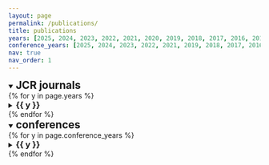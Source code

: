 ```yaml
---
layout: page
permalink: /publications/
title: publications
years: [2025, 2024, 2023, 2022, 2021, 2020, 2019, 2018, 2017, 2016, 2015]
conference_years: [2025, 2024, 2023, 2022, 2021, 2019, 2018, 2017, 2016, 2015, 2014, 2013, 2012]
nav: true
nav_order: 1
---
```


<div class="publications">

<details class="pub-section" open>
  <summary><h2 style="display:inline">JCR journals</h2></summary>
  {% for y in page.years %}
    <details class="pub-year" {% if forloop.index <= 1 %}open{% endif %}>
      <summary><h3 class="year" style="display:inline">{{ y }}</h3></summary>
      {% bibliography -f aamor_journals -q @*[year={{y}}]* %}
    </details>
  {% endfor %}
</details>

<details class="pub-section" open>
  <summary><h2 style="display:inline">conferences</h2></summary>
  {% for y in page.conference_years %}
    <details class="pub-year" {% if forloop.index <= 1 %}open{% endif %}>
      <summary><h3 class="year" style="display:inline">{{ y }}</h3></summary>
      {% bibliography -f aamor_conferences -q @*[year={{y}}]* %}
    </details>
  {% endfor %}
</details>

<!-- <details class="pub-section" open>
  <summary><h2 style="display:inline">Ph.D. thesis</h2></summary>
  <details class="pub-year" open>
    <summary><h3 class="year" style="display:inline">2018</h3></summary>
    {% bibliography -f aamor_phd %}
  </details>
</details> -->

<!-- Generated by jekyll-scholar. -->
</div>
